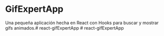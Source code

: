 # GifExpertApp

Una pequeña aplicación hecha en React con Hooks para buscar y mostrar gifs animados.#   r e a c t - g i f E x p e r t A p p  
 #   r e a c t - g i f E x p e r t A p p  
 